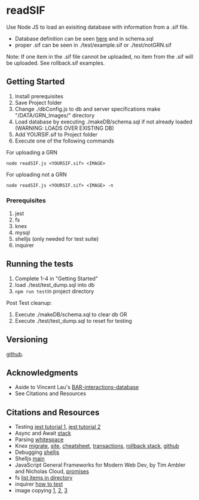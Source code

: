 # readSIF

Use Node JS to load an exisiting database with information from a .sif file.
* Database definition can be seen 
[here](https://github.com/VinLau/BAR-interactions-database) and in schema.sql
* proper .sif can be seen in ./test/example.sif or ./test/notGRN.sif 

Note: If one item in the .sif file cannot be uploaded, no item from the .sif will be uploaded. See rollback.sif examples. 

## Getting Started

1. Install prerequisites
2. Save Project folder
3. Change ./dbConfig.js to db and server specifications make "/DATA/GRN_Images/" directory 
4. Load database by executing ./makeDB/schema.sql if not already loaded (WARNING: LOADS OVER EXISTING DB) 
5. Add YOURSIF.sif to Project folder
6. Execute one of the following commands

For uploading a GRN 
```
node readSIF.js <YOURSIF.sif> <IMAGE>
```

For uploading not a GRN
```
node readSIF.js <YOURSIF.sif> <IMAGE> -n
```

### Prerequisites

1. jest
2. fs
3. knex
4. mysql
5. shelljs (only needed for test suite) 
6. inquirer

## Running the tests

1. Complete 1-4 in "Getting Started"
2. load ./test/test_dump.sql into db
3. `npm run test`in project directory

Post Test cleanup:
1. Execute ./makeDB/schema.sql to clear db OR
2. Execute ./test/test_dump.sql to reset for testing 

## Versioning

[github](https://github.com/raywoo32/readSIF). 

## Acknowledgments

* Aside to Vincent Lau's [BAR-interactions-database](https://github.com/VinLau/BAR-interactions-database)
* See Citations and Resources 

## Citations and Resources

* Testing 
[jest tutorial 1](http://zetcode.com/javascript/jest/),
[jest tutorial 2](https://flaviocopes.com/jest/#introduction-to-jest)
* Async and Await 
[stack](https://stackoverflow.com/questions/41080543/how-to-use-knex-with-async-await)
* Parsing
[whitespace](https://stackoverflow.com/questions/18724378/check-if-a-line-only-contain-whitespace-and-n-in-js-node-js)
* Knex
[migrate](https://github.com/sheerun/knex-migrate),
[site](https://knexjs.org/),
[cheatsheet](https://devhints.io/knex),
[transactions](https://sqorn.org/docs/transactions.html),
[rollback stack](https://stackoverflow.com/questions/40581040/commit-rollback-a-knex-transaction-using-async-await/43852672),
[github](https://github.com/tgriesser/knex)
* Debugging
[shelljs](https://stackoverflow.com/questions/32041656/could-not-find-module-shelljs)
* Shelljs
[main](https://devhints.io/shelljs)
* JavaScript General
Frameworks for Modern Web Dev, by Tim Ambler and Nicholas Cloud,
[promises](https://developer.mozilla.org/en-US/docs/Web/JavaScript/Reference/Global_Objects/Promise/then)
* fs
[list items in directory](https://code-maven.com/list-content-of-directory-with-nodejs)
* inquirer 
[how to test](https://stackoverflow.com/questions/49862039/how-to-write-unit-tests-for-inquirer-js)
* image copying [1](https://flaviocopes.com/node-input-from-cli/), [2](https://stackoverflow.com/questions/5212293/how-to-copy-a-image), [3](https://stackoverflow.com/questions/13786160/copy-folder-recursively-in-node-js)

